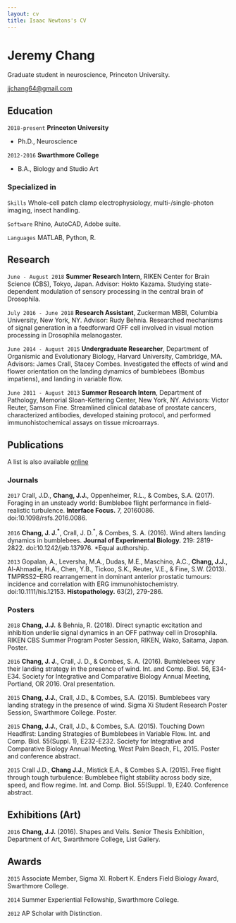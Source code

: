 ```yaml
---
layout: cv
title: Isaac Newtons's CV
---
```

# Jeremy Chang
Graduate student in neuroscience, Princeton University.

<div id="webaddress">
<a href="jjchang64@gmail.com">jjchang64@gmail.com</a>
<!--- | <a href="http://en.wikipedia.org/wiki/Isaac_Newton">My wikipedia page</a>
</div> --->


## Education

`2018-present`
__Princeton University__
- Ph.D., Neuroscience

`2012-2016`
__Swarthmore College__
- B.A., Biology and Studio Art

### Specialized in

`Skills`
Whole-cell patch clamp electrophysiology, multi-/single-photon imaging, insect handling.

`Software`
Rhino, AutoCAD, Adobe suite.

`Languages`
MATLAB, Python, R.


## Research

`June - August 2018`
__Summer Research Intern__, RIKEN Center for Brain Science (CBS), Tokyo, Japan.
Advisor: Hokto Kazama.
Studying state-dependent modulation of sensory processing in the central brain of Drosophila.

`July 2016 - June 2018`
__Research Assistant__, Zuckerman MBBI, Columbia University, New York, NY. 
Advisor: Rudy Behnia. 
Researched mechanisms of signal generation in a feedforward OFF cell involved in visual motion processing in Drosophila melanogaster.

`June 2014 - August 2015`
__Undergraduate Researcher__, Department of Organismic and Evolutionary Biology, Harvard University, Cambridge, MA. 
Advisors: James Crall, Stacey Combes.
Investigated the effects of wind and flower orientation on the landing dynamics of bumblebees (Bombus impatiens), and landing in variable flow.

`June 2011 - August 2013`
__Summer Research Intern__, Department of Pathology, Memorial Sloan-Kettering Center, New York, NY. 
Advisors: Victor Reuter, Samson Fine. 
Streamlined clinical database of prostate cancers, characterized antibodies, developed staining protocol, and performed immunohistochemical assays on tissue microarrays.

## Publications

A list is also available [online](https://scholar.google.com/citations?user=nMrhcyUAAAAJ&hl=en)

### Journals

`2017`
Crall, J.D., __Chang, J.J.__, Oppenheimer, R.L., & Combes, S.A. (2017). Foraging in an unsteady world: Bumblebee flight performance in field-realistic turbulence. __Interface Focus.__ 7, 20160086. doi:10.1098/rsfs.2016.0086. 

`2016`
__Chang, J. J.<sup>*</sup>__, Crall, J. D.<sup>*</sup>, & Combes, S. A. (2016). Wind alters landing dynamics in bumblebees. __Journal of Experimental Biology.__ 219: 2819-2822. doi:10.1242/jeb.137976. *Equal authorship.

`2013`
Gopalan, A., Leversha, M.A., Dudas, M.E., Maschino, A.C., __Chang, J.J.__, Al-Ahmadie, H.A., Chen, Y.B., Tickoo, S.K., Reuter, V.E., & Fine, S.W. (2013). TMPRSS2–ERG rearrangement in dominant anterior prostatic tumours: incidence and correlation with ERG immunohistochemistry. doi:10.1111/his.12153. __Histopathology.__ 63(2), 279-286.

### Posters

`2018`
__Chang, J.J.__ & Behnia, R. (2018). Direct synaptic excitation and inhibition underlie signal dynamics in an OFF pathway cell in Drosophila. RIKEN CBS Summer Program Poster Session, RIKEN, Wako, Saitama, Japan. Poster.

`2016`
__Chang, J. J.__, Crall, J. D., & Combes, S. A. (2016). Bumblebees vary their landing strategy in the presence of wind. Int. and Comp. Biol. 56, E34-E34. Society for Integrative and Comparative Biology Annual Meeting, Portland, OR 2016. Oral presentation.

`2015`
__Chang, J.J.__, Crall, J.D., & Combes, S.A. (2015). Bumblebees vary landing strategy in the presence of wind. Sigma Xi Student Research Poster Session, Swarthmore College. Poster.

`2015`
__Chang, J.J.__, Crall, J.D., & Combes, S.A. (2015). Touching Down Headfirst: Landing Strategies of Bumblebees in Variable Flow. Int. and Comp. Biol. 55(Suppl. 1), E232-E232. Society for Integrative and Comparative Biology Annual Meeting, West Palm Beach, FL, 2015. Poster and conference abstract.

`2015`
Crall J.D., __Chang J.J.__, Mistick E.A., & Combes S.A. (2015). Free flight through tough turbulence: Bumblebee flight stability across body size, speed, and flow regime. Int. and Comp. Biol. 55(Suppl. 1), E240. Conference abstract.

## Exhibitions (Art)

`2016`
__Chang, J.J.__ (2016). Shapes and Veils. Senior Thesis Exhibition, Department of Art, Swarthmore College, List Gallery.

## Awards

`2015`
Associate Member, Sigma XI.
Robert K. Enders Field Biology Award, Swarthmore College.

`2014`
Summer Experiential Fellowship, Swarthmore College.

`2012`
AP Scholar with Distinction.

<!-- ### Footer

Last updated: May 2013 -->


